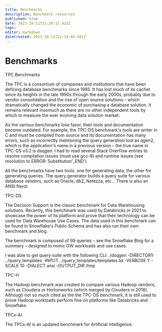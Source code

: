 ```yaml
---
title: Benchmarks
description: Benchmark resources
published: true
date: 2023-10-11T21:20:17.415Z
tags: 
editor: markdown
dateCreated: 2023-10-11T21:19:04.281Z
---
```


# Benchmarks
TPC Benchmarks

The TPC is a consortium of companies and institutions that have been defining database benchmarks since 1985.  It has lost much of its cachet since its heights in the late 1990s through the early 2000s, probably due to vendor consolidation and the rise of open source solutions – which dramatically changed the economic of purchasing a database solution.  It remains relevant insomuch as there are no other independent tools by which to measure the ever evolving data solution market.

As the various benchmarks lose favor, their tools and documentation become outdated.  For example, the TPC-DS benchmark's tools are writer in C and must be compiled from source and its documentation has many errors, such as incorrectly mentioning the query generation tool as qgen2, which is the application's name in a previous version – the true name in TPC-DS v3.2 is dsqgen.  I had to read several Stack Overflow entries to resolve compilation issues (must use gcc-9) and runtime issues (see resolution to ERROR: Substitution'_END')

All the benchmarks have two tools: one for generating data; the other  for generating queries.  The query generator builds a query suite for various database vendors, such as Oracle, db2, Netezza, etc...  There is also an ANSI flavor.

TPC-DS

The Decision Support is the classic benchmark for Data Warehousing solutions.  Recently, this benchmark was used by Databricks in 2021 to showcase the power of its platform and prove that their technology can be used for Data Warehouse Use Cases.  The data used in this benchmark can be found in Snowflake's Public Schema and has also run their own benchmark and blog.

The benchmark is composed of 99 queries – see the Snowflake Blog for a summary – designed to mimic DW workloads and use cases.

I was able to get query suite with the following CLI: ./dsqgen -DIRECTORY ../query_templates -INPUT ../query_templates/templates.lst -VERBOSE Y -SCALE 10 -DIALECT ansi -OUTPUT_DIR /tmp

TPC-H

The Hadoop benchmark was created to compare various Hadoop vendors, such as Cloudera or Hortonworks (which merged by Cloudera in 2018).  Although not so much cited as the the TPC-DS benchmark, it is still used to prove Hadoop workloads perform fine on platforms like Databricks and Snowflake.

TPCx-AI

The TPCx-AI is an updated benchmark for Artificial intelligence.  